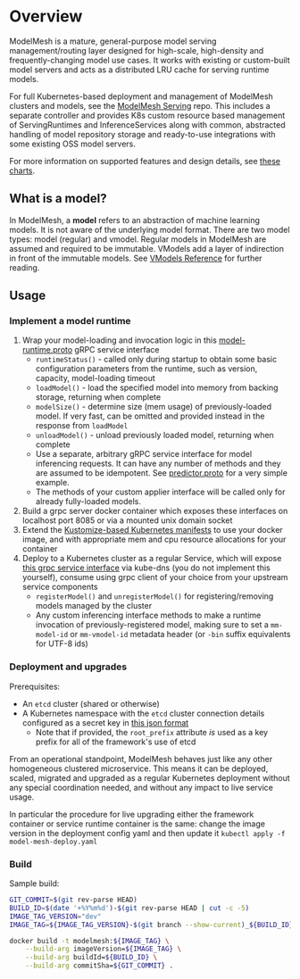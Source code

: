 # Overview

ModelMesh is a mature, general-purpose model serving management/routing layer designed for high-scale, high-density and frequently-changing model use cases. It works with existing or custom-built model servers and acts as a distributed LRU cache for serving runtime models.

For full Kubernetes-based deployment and management of ModelMesh clusters and models, see the [ModelMesh Serving](https://github.com/kserve/modelmesh-serving) repo. This includes a separate controller and provides K8s custom resource based management of ServingRuntimes and InferenceServices along with common, abstracted handling of model repository storage and ready-to-use integrations with some existing OSS model servers.

For more information on supported features and design details, see [these charts](https://github.com/kserve/modelmesh/files/8854091/modelmesh-jun2022.pdf).

## What is a model?

In ModelMesh, a **model** refers to an abstraction of machine learning models. It is not aware of the underlying model format. There are two model types: model (regular) and vmodel. Regular models in ModelMesh are assumed and required to be immutable. VModels add a layer of indirection in front of the immutable models. See [VModels Reference](/docs/vmodels.md) for further reading.

## Usage

### Implement a model runtime

1. Wrap your model-loading and invocation logic in this [model-runtime.proto](/src/main/proto/current/model-runtime.proto) gRPC service interface
   - `runtimeStatus()` - called only during startup to obtain some basic configuration parameters from the runtime, such as version, capacity, model-loading timeout
   - `loadModel()` - load the specified model into memory from backing storage, returning when complete
   - `modelSize()` - determine size (mem usage) of previously-loaded model. If very fast, can be omitted and provided instead in the response from `loadModel`
   - `unloadModel()` - unload previously loaded model, returning when complete
   - Use a separate, arbitrary gRPC service interface for model inferencing requests. It can have any number of methods and they are assumed to be idempotent. See [predictor.proto](/src/test/proto/predictor.proto) for a very simple example.
   - The methods of your custom applier interface will be called only for already fully-loaded models.
2. Build a grpc server docker container which exposes these interfaces on localhost port 8085 or via a mounted unix domain socket
3. Extend the [Kustomize-based Kubernetes manifests](/config) to use your docker image, and with appropriate mem and cpu resource allocations for your container
4. Deploy to a Kubernetes cluster as a regular Service, which will expose [this grpc service interface](/src/main/proto/current/model-mesh.proto) via kube-dns (you do not implement this yourself), consume using grpc client of your choice from your upstream service components
   - `registerModel()` and `unregisterModel()` for registering/removing models managed by the cluster
   - Any custom inferencing interface methods to make a runtime invocation of previously-registered model, making sure to set a `mm-model-id` or `mm-vmodel-id` metadata header (or `-bin` suffix equivalents for UTF-8 ids)

### Deployment and upgrades

Prerequisites:

- An `etcd` cluster (shared or otherwise)
- A Kubernetes namespace with the `etcd` cluster connection details configured as a secret key in [this json format](https://github.com/IBM/etcd-java/blob/master/etcd-json-schema.md)
   -   Note that if provided, the `root_prefix` attribute _is_ used as a key prefix for all of the framework's use of etcd

From an operational standpoint, ModelMesh behaves just like any other homogeneous clustered microservice. This means it can be deployed, scaled, migrated and upgraded as a regular Kubernetes deployment without any special coordination needed, and without any impact to live service usage.

In particular the procedure for live upgrading either the framework container or service runtime container is the same: change the image version in the deployment config yaml and then update it `kubectl apply -f model-mesh-deploy.yaml`

### Build

Sample build:

```bash
GIT_COMMIT=$(git rev-parse HEAD)
BUILD_ID=$(date '+%Y%m%d')-$(git rev-parse HEAD | cut -c -5)
IMAGE_TAG_VERSION="dev"
IMAGE_TAG=${IMAGE_TAG_VERSION}-$(git branch --show-current)_${BUILD_ID}

docker build -t modelmesh:${IMAGE_TAG} \
    --build-arg imageVersion=${IMAGE_TAG} \
    --build-arg buildId=${BUILD_ID} \
    --build-arg commitSha=${GIT_COMMIT} .
```